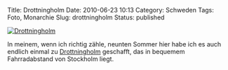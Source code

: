 Title: Drottningholm
Date: 2010-06-23 10:13
Category: Schweden
Tags: Foto, Monarchie
Slug: drottningholm
Status: published

[![Drottningholm](/pic/drottnghlm1_s.jpg "Drottningholm")](/pic/drottnghlm1_l.jpg)

In meinem, wenn ich richtig zähle, neunten Sommer hier habe ich es auch
endlich einmal zu
[Drottningholm](http://de.wikipedia.org/wiki/Drottningholm) geschafft,
das in bequemem Fahrradabstand von Stockholm liegt.

